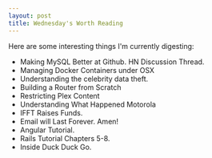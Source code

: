 ```yaml
---
layout: post
title: Wednesday's Worth Reading
---
```


Here are some interesting things I'm currently digesting:

* Making MySQL Better at Github. HN Discussion Thread.
* Managing Docker Containers under OSX
* Understanding the celebrity data theft.
* Building a Router from Scratch
* Restricting Plex Content
* Understanding What Happened Motorola
* IFFT Raises Funds.  
* Email will Last Forever.  Amen!
* Angular Tutorial.
* Rails Tutorial Chapters 5-8.
* Inside Duck Duck Go.